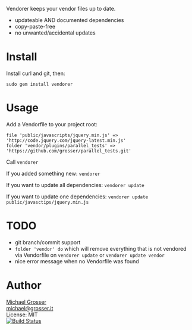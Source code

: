 Vendorer keeps your vendor files up to date.

 - updateable AND documented dependencies
 - copy-paste-free
 - no unwanted/accidental updates

Install
=======
Install curl and git, then:

    sudo gem install vendorer

Usage
=====
Add a Vendorfile to your project root:

    file 'public/javascripts/jquery.min.js' => 'http://code.jquery.com/jquery-latest.min.js'
    folder 'vendor/plugins/parallel_tests' => 'https://github.com/grosser/parallel_tests.git'

Call `vendorer`

If you added something new: `vendorer`

If you want to update all dependencies: `vendorer update`

If you want to update one dependencies: `vendorer update public/javasctips/jquery.min.js`


TODO
====
 - git branch/commit support
 - `folder 'vendor' do` which will remove everything that is not vendored via Vendorfile on `vendorer update` or `vendorer update vendor`
 - nice error message when no Vendorfile was found 

Author
======
[Michael Grosser](http://grosser.it)<br/>
michael@grosser.it<br/>
License: MIT<br/>
[![Build Status](https://secure.travis-ci.org/grosser/vendorer.png)](http://travis-ci.org/grosser/vendorer)
